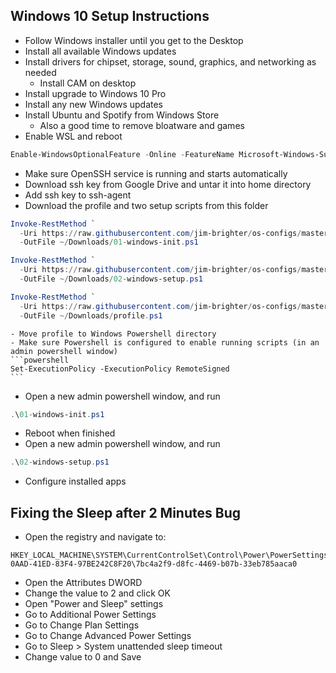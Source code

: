 ## Windows 10 Setup Instructions
- Follow Windows installer until you get to the Desktop
- Install all available Windows updates
- Install drivers for chipset, storage, sound, graphics, and networking as needed
    - Install CAM on desktop
- Install upgrade to Windows 10 Pro
- Install any new Windows updates
- Install Ubuntu and Spotify from Windows Store
    - Also a good time to remove bloatware and games
- Enable WSL and reboot
```powershell
Enable-WindowsOptionalFeature -Online -FeatureName Microsoft-Windows-Subsystem-Linux
```
- Make sure OpenSSH service is running and starts automatically
- Download ssh key from Google Drive and untar it into home directory
- Add ssh key to ssh-agent
- Download the profile and two setup scripts from this folder
```powershell
Invoke-RestMethod `
  -Uri https://raw.githubusercontent.com/jim-brighter/os-configs/master/windows/01-windows-init.ps1 `
  -OutFile ~/Downloads/01-windows-init.ps1

Invoke-RestMethod `
  -Uri https://raw.githubusercontent.com/jim-brighter/os-configs/master/windows/02-windows-setup.ps1 `
  -OutFile ~/Downloads/02-windows-setup.ps1

Invoke-RestMethod `
  -Uri https://raw.githubusercontent.com/jim-brighter/os-configs/master/windows/profile.ps1 `
  -OutFile ~/Downloads/profile.ps1
```
    - Move profile to Windows Powershell directory
    - Make sure Powershell is configured to enable running scripts (in an admin powershell window)
    ```powershell
    Set-ExecutionPolicy -ExecutionPolicy RemoteSigned
    ```
- Open a new admin powershell window, and run
```powershell
.\01-windows-init.ps1
```
- Reboot when finished
- Open a new admin powershell window, and run
```powershell
.\02-windows-setup.ps1
```
- Configure installed apps
## Fixing the Sleep after 2 Minutes Bug
- Open the registry and navigate to:
```
HKEY_LOCAL_MACHINE\SYSTEM\CurrentControlSet\Control\Power\PowerSettings\238C9FA8-0AAD-41ED-83F4-97BE242C8F20\7bc4a2f9-d8fc-4469-b07b-33eb785aaca0
```
- Open the Attributes DWORD
- Change the value to 2 and click OK
- Open "Power and Sleep" settings
- Go to Additional Power Settings
- Go to Change Plan Settings
- Go to Change Advanced Power Settings
- Go to Sleep > System unattended sleep timeout
- Change value to 0 and Save
